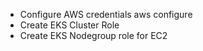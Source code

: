 - Configure AWS credentials aws configure
- Create EKS Cluster Role
- Create EKS Nodegroup role for EC2

